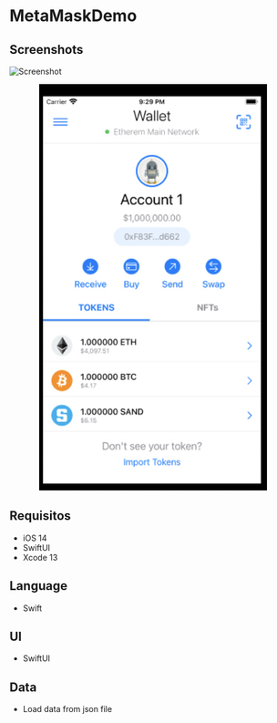 # MetaMaskDemo
## Screenshots

![Screenshot](https://github.com/fengfengscau/MetaMaskDemo/blob/main/video.gif)

<p align="center">
      <img src="https://github.com/fengfengscau/MetaMaskDemo/blob/main/screenShot.jpg" width = "400">
</p>

## Requisitos
- iOS 14
- SwiftUI
- Xcode 13

## Language 

- Swift

## UI

- SwiftUI

## Data

- Load data from json file






